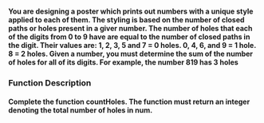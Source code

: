 ####  You are designing a poster which prints out numbers with a unique style applied to each of them. The styling is based on the number of closed paths or holes present in a giver number. The number of holes that each of the digits from 0 to 9 have are equal to the number of closed paths in the digit. Their values are: 1, 2, 3, 5 and 7 = 0 holes. 0, 4, 6, and 9 = 1 hole. 8 = 2 holes. Given a number, you must determine the sum of the number of holes for all of its digits. For example, the number 819 has 3 holes

### Function Description <bre>
#### Complete the function countHoles. The function must return an integer denoting the total number of holes in num.
